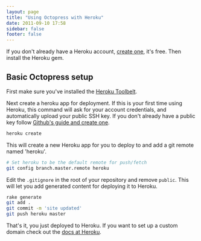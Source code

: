 ```yaml
---
layout: page
title: "Using Octopress with Heroku"
date: 2011-09-10 17:58
sidebar: false
footer: false
---
```


If you don't already have a Heroku account, [create one](https://api.heroku.com/signup), it's free. Then install the Heroku gem.

## Basic Octopress setup

First make sure you've installed the [Heroku Toolbelt](https://toolbelt.heroku.com).

Next create a heroku app for deployment. If this is your first time using Heroku, this command will ask for your account credentials,
and automatically upload your public SSH key. If you don't already have a public key follow [Github's guide and create one](http://help.github.com/set-up-git-redirect/).

```sh
heroku create
```

This will create a new Heroku app for you to deploy to and add a git remote named 'heroku'.

```sh
# Set heroku to be the default remote for push/fetch
git config branch.master.remote heroku
```

Edit the `.gitignore` in the root of your repository and remove `public`. This will let you add generated content for deploying it to Heroku.

```sh
rake generate
git add .
git commit -m 'site updated'
git push heroku master
```

That's it, you just deployed to Heroku. If you want to set up a custom domain check out the [docs at Heroku](http://devcenter.heroku.com/articles/custom-domains).

